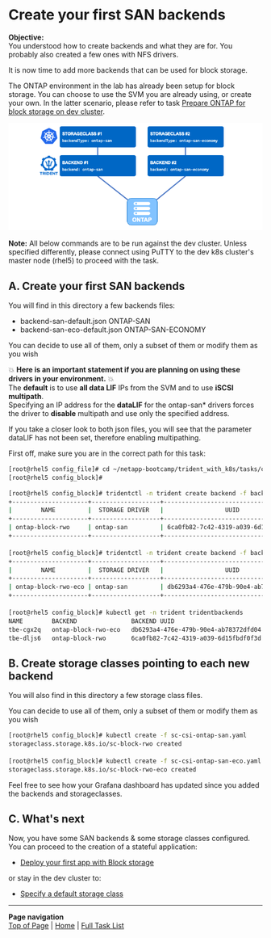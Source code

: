 # Create your first SAN backends

**Objective:**  
You understood how to create backends and what they are for.  You probably also created a few ones with NFS drivers.  

It is now time to add more backends that can be used for block storage.  

The ONTAP environment in the lab has already been setup for block storage. You can choose to use the SVM you are already using, or create your own. In the latter scenario, please refer to  task [Prepare ONTAP for block storage on dev cluster](../../tasks/ontap_block).  

![Configure Block](../../../images/config-block.png "Configure Block")

**Note:** All below commands are to be run against the dev cluster. Unless specified differently, please connect using PuTTY to the dev k8s cluster's master node (rhel5) to proceed with the task.  

## A. Create your first SAN backends

You will find in this directory a few backends files:

- backend-san-default.json        ONTAP-SAN
- backend-san-eco-default.json    ONTAP-SAN-ECONOMY  

You can decide to use all of them, only a subset of them or modify them as you wish

:boom: **Here is an important statement if you are planning on using these drivers in your environment.** :boom:  
The **default** is to use **all data LIF** IPs from the SVM and to use **iSCSI multipath**.  
Specifying an IP address for the **dataLIF** for the ontap-san* drivers forces the driver to **disable** multipath and use only the specified address.  

If you take a closer look to both json files, you will see that the parameter dataLIF has not been set, therefore enabling multipathing.  

First off, make sure you are in the correct path for this task:

```bash
[root@rhel5 config_file]# cd ~/netapp-bootcamp/trident_with_k8s/tasks/config_block/
[root@rhel5 config_block]#
```

```bash
[root@rhel5 config_block]# tridentctl -n trident create backend -f backend-san-default.json
+---------------------+-------------------+--------------------------------------+--------+---------+
|        NAME         |  STORAGE DRIVER   |                 UUID                 | STATE  | VOLUMES |
+---------------------+-------------------+--------------------------------------+--------+---------+
| ontap-block-rwo     | ontap-san         | 6ca0fb82-7c42-4319-a039-6d15fbdf0f3d | online |       0 |
+---------------------+-------------------+--------------------------------------+--------+---------+

[root@rhel5 config_block]# tridentctl -n trident create backend -f backend-san-eco-default.json
+---------------------+-------------------+--------------------------------------+--------+---------+
|        NAME         |  STORAGE DRIVER   |                 UUID                 | STATE  | VOLUMES |
+---------------------+-------------------+--------------------------------------+--------+---------+
| ontap-block-rwo-eco | ontap-san         | db6293a4-476e-479b-90e4-ab78372dfd04 | online |       0 |
+---------------------+-------------------+--------------------------------------+--------+---------+

[root@rhel5 config_block]# kubectl get -n trident tridentbackends
NAME        BACKEND               BACKEND UUID
tbe-cgx2q   ontap-block-rwo-eco   db6293a4-476e-479b-90e4-ab78372dfd04
tbe-dljs6   ontap-block-rwo       6ca0fb82-7c42-4319-a039-6d15fbdf0f3d
```

## B. Create storage classes pointing to each new backend

You will also find in this directory a few storage class files.

You can decide to use all of them, only a subset of them or modify them as you wish

```bash
[root@rhel5 config_block]# kubectl create -f sc-csi-ontap-san.yaml
storageclass.storage.k8s.io/sc-block-rwo created

[root@rhel5 config_block]# kubectl create -f sc-csi-ontap-san-eco.yaml
storageclass.storage.k8s.io/sc-block-rwo-eco created
```

Feel free to see how your Grafana dashboard has updated since you added the backends and storageclasses.

## C. What's next

Now, you have some SAN backends & some storage classes configured. You can proceed to the creation of a stateful application:  

- [Deploy your first app with Block storage](../block_app)  

or stay in the dev cluster to:

- [Specify a default storage class](../default_sc)  

---
**Page navigation**  
[Top of Page](#top) | [Home](/README.md) | [Full Task List](/README.md#dev-k8s-cluster-tasks)
